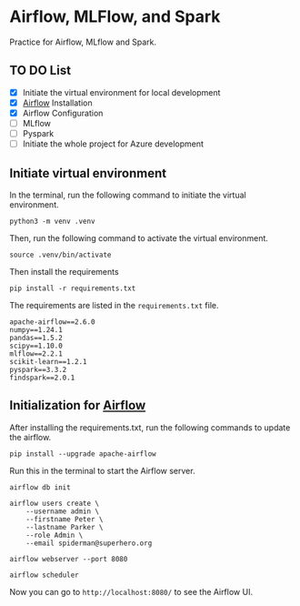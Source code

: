 # Airflow, MLFlow, and Spark
Practice for Airflow, MLflow and Spark.

## TO DO List
- [X] Initiate the virtual environment for local development
- [X] [Airflow](https://airflow.apache.org/docs/apache-airflow/stable/index.html) Installation
- [X] Airflow Configuration
- [ ] MLflow
- [ ] Pyspark
- [ ] Initiate the whole project for Azure development

## Initiate virtual environment

In the terminal, run the following command to initiate the virtual environment.

```
python3 -m venv .venv 
```

Then, run the following command to activate the virtual environment.

```
source .venv/bin/activate
```

Then install the requirements
```
pip install -r requirements.txt
```

The requirements are listed in the `requirements.txt` file.
```
apache-airflow==2.6.0
numpy==1.24.1
pandas==1.5.2
scipy==1.10.0 
mlflow==2.2.1
scikit-learn==1.2.1
pyspark==3.3.2 
findspark==2.0.1
```

## Initialization for [Airflow](https://airflow.apache.org/docs/apache-airflow/stable/index.html)

After installing the requirements.txt, run the following commands to update the airflow.
```
pip install --upgrade apache-airflow
```

Run this in the terminal to start the Airflow server.

```
airflow db init

airflow users create \
    --username admin \
    --firstname Peter \
    --lastname Parker \
    --role Admin \
    --email spiderman@superhero.org

airflow webserver --port 8080

airflow scheduler
```

Now you can go to `http://localhost:8080/` to see the Airflow UI.